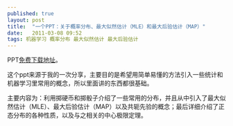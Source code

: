 ```yaml
---
published: true
layout: post
title:  "一个PPT：关于概率分布、最大似然估计（MLE）和最大后验估计（MAP）"
date:   2011-03-08 09:52
tags: 机器学习 概率分布 最大似然估计 最大后验估计
---
```


PPT[免费下载地址](http://pan.baidu.com/s/1ntj8VKP)。

这个ppt来源于我的一次分享，主要目的是希望用简单易懂的方法引入一些统计和机器学习里常用的概念，所以里面讲的东西都很基础。

主要内容为：利用掷硬币和掷骰子介绍了一些常用的分布，并且从中引入了最大似然估计（MLE）、最大后验估计（MAP）以及共轭先验的概念；最后详细介绍了正态分布的各种性质，以及与之相关的中心极限定理。
